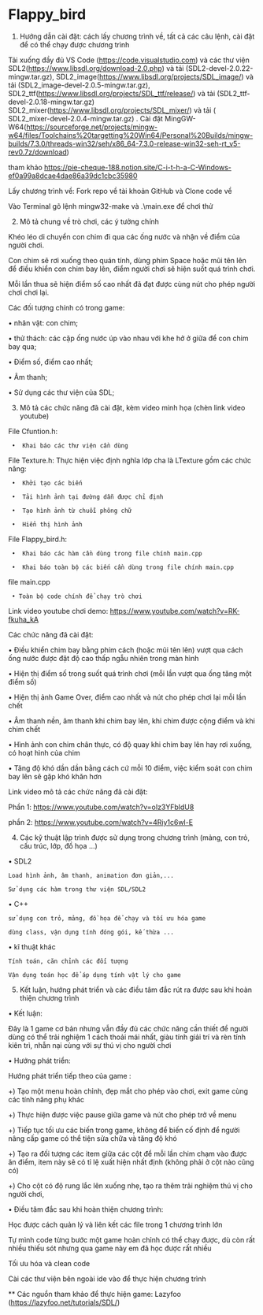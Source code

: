 # Flappy_bird

1. Hướng dẫn cài đặt: cách lấy chương trình về, tất cả các câu lệnh, cài đặt để có thể chạy được chương trình

Tải xuống đầy đủ VS Code (https://code.visualstudio.com) và các thư viện SDL2(https://www.libsdl.org/download-2.0.php) và tải (SDL2-devel-2.0.22-mingw.tar.gz), SDL2_image(https://www.libsdl.org/projects/SDL_image/) và tải (SDL2_image-devel-2.0.5-mingw.tar.gz), SDL2_ttf(https://www.libsdl.org/projects/SDL_ttf/release/) và tải (SDL2_ttf-devel-2.0.18-mingw.tar.gz) SDL2_mixer(https://www.libsdl.org/projects/SDL_mixer/) và tải ( SDL2_mixer-devel-2.0.4-mingw.tar.gz) . Cài đặt MingGW-W64(https://sourceforge.net/projects/mingw-w64/files/Toolchains%20targetting%20Win64/Personal%20Builds/mingw-builds/7.3.0/threads-win32/seh/x86_64-7.3.0-release-win32-seh-rt_v5-rev0.7z/download)

tham khảo https://pie-cheque-188.notion.site/C-i-t-h-a-C-Windows-ef0a99a8dcae4dae86a39dc1cbc35980

Lấy chương trình về: Fork repo về tài khoản GitHub và Clone code về

Vào Terminal gõ lệnh mingw32-make và .\main.exe để chơi thử


2. Mô tả chung về trò chơi, các ý tưởng chính
 
Khéo léo di chuyển con chim đi qua các ống nước và nhận về điểm của người chơi.

Con chim sẽ rơi xuống theo quán tính, dùng phím Space hoặc mũi tên lên để điều khiển con chim bay lên, điểm người chơi sẽ hiện suốt quá trình chơi.

Mỗi lần thua sẽ hiện điểm số cao nhất đã đạt được cùng nút cho phép người chơi chơi lại.

Các đối tượng chính có trong game:

 •  nhân vật: con chim;
 
 •  thử thách: các cặp ống nước úp vào nhau với khe hở ở giữa để con chim bay qua;
 
 •  Điểm số, điểm cao nhất;
 
 •  Âm thanh;
 
 •  Sử dụng các thư viện của SDL;

3. Mô tả các chức năng đã cài đặt, kèm video minh họa (chèn link video youtube)

File Cfuntion.h: 

     •  Khai báo các thư viện cần dùng
     
File Texture.h: Thực hiện việc định nghĩa lớp cha là LTexture gồm các chức năng:

     •  Khởi tạo các biến
     
     •  Tải hình ảnh tại đường dẫn được chỉ định
     
     •  Tạo hình ảnh từ chuỗi phông chữ
     
     •  Hiển thị hình ảnh
     
File Flappy_bird.h: 

     •  Khai báo các hàm cần dùng trong file chính main.cpp
     
     •  Khai báo toàn bộ các biến cần dùng trong file chính main.cpp
     
file main.cpp

     • Toàn bộ code chính để chạy trò chơi
     
Link video youtube chơi demo: https://www.youtube.com/watch?v=RK-fkuha_kA

Các chức năng đã cài đặt:

• Điều khiển chim bay bằng phím cách (hoặc mũi tên lên) vượt qua cách ống nước được đặt độ cao thấp ngẫu nhiên trong màn hình

• Hiện thị điểm số trong suốt quá trình chơi (mỗi lần vượt qua ống tăng một điểm số)

• Hiện thị ảnh Game Over, điểm cao nhất và nút cho phép chơi lại mỗi lần chết

• Âm thanh nền, âm thanh khi chim bay lên, khi chim được cộng điểm và khi chim chết

• Hình ảnh con chim chân thực, có độ quay khi chim bay lên hay rơi xuống, có hoạt hình của chim

• Tăng độ khó dần dần bằng cách cứ mỗi 10 điểm, việc kiểm soát con chim bay lên sẽ gặp khó khăn hơn

Link video mô tả các chức năng đã cài đặt:

Phần 1: https://www.youtube.com/watch?v=oIz3YFbldU8

phần 2: https://www.youtube.com/watch?v=4Riy1c6wl-E

4. Các kỹ thuật lập trình được sử dụng trong chương trình (mảng, con trỏ, cấu trúc, lớp, đồ họa ...)

• SDL2

    Load hình ảnh, âm thanh, animation đơn giản,...

    Sử dụng các hàm trong thư viện SDL/SDL2

• C++

    sử dụng con trỏ, mảng, đồ họa để chạy và tối ưu hóa game
    
    dùng class, vận dụng tính đóng gói, kế thừa ...

• kĩ thuật khác

    Tính toán, căn chỉnh các đối tượng

    Vận dụng toán học để áp dụng tính vật lý cho game

5. Kết luận, hướng phát triển và các điều tâm đắc rút ra được sau khi hoàn thiện chương trình

• Kết luận:

Đây là 1 game cơ bản nhưng vẫn đầy đủ các chức năng cần thiết để người dùng có thể trải nghiệm 1 cách thoải mái nhất, giàu tính giải trí và rèn tính kiên trì, nhẫn nại cùng với sự thú vị cho người chơi

• Hướng phát triển:

Hướng phát triển tiếp theo của game :
  
   +)	Tạo một menu hoàn chỉnh, đẹp mắt cho phép vào chơi, exit game cùng các tính năng phụ khác
    
   +)     Thực hiện được việc pause giữa game và nút cho phép trở về menu
  
   +)	Tiếp tục tối ưu các biến trong game, không để biến cố định để người nâng cấp game có thể tiện sửa chữa và tăng độ khó
   
   +)	Tạo ra đối tượng các item giữa các cột để mỗi lần chim chạm vào được ăn điểm, item này sẽ có tỉ lệ xuất hiện nhất định (không phải ở cột nào cũng có)
   
   +) Cho cột có độ rung lắc lên xuống nhẹ, tạo ra thêm trải nghiệm thú vị cho người chơi, 

• Điều tâm đắc sau khi hoàn thiện chương trình:

 Học được cách quản lý và liên kết các file trong 1 chương trình lớn
 
 Tự mình code từng bước một game hoàn chỉnh có thể chạy được, dù còn rất nhiều thiếu sót nhưng qua game này em đã học được rất nhiều
 
 Tối ưu hóa và clean code
 
 Cài các thư viện bên ngoài ide vào để thực hiện chương trình
 
 ** Các nguồn tham khảo để thực hiện game: Lazyfoo (https://lazyfoo.net/tutorials/SDL/)
